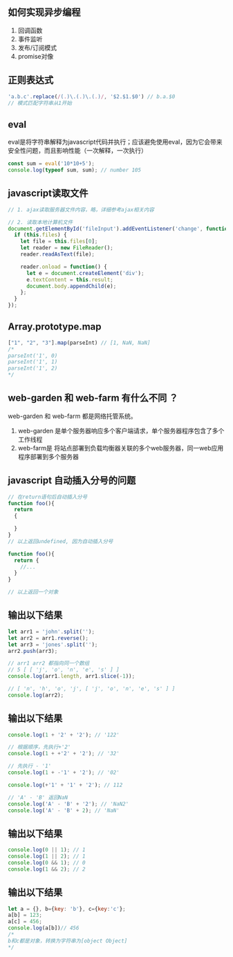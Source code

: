 ## 如何实现异步编程
1. 回调函数
2. 事件监听
3. 发布/订阅模式
4. promise对像

## 正则表达式
```js
'a.b.c'.replace(/(.)\.(.)\.(.)/, '$2.$1.$0') // b.a.$0
// 模式匹配字符串从1开始
```

## eval
eval是将字符串解释为javascript代码并执行；应该避免使用eval，因为它会带来安全性问题，而且影响性能（一次解释，一次执行）
```js
const sum = eval('10*10+5');
console.log(typeof sum, sum); // number 105
```

## javascript读取文件
```js
// 1. ajax读取服务器文件内容，略，详细参考ajax相关内容

// 2. 读取本地计算机文件
document.getElementById('fileInput').addEventListener('change', function() {
  if (this.files) {
    let file = this.files[0];
    let reader = new FileReader();
    reader.readAsText(file);

    reader.onload = function() {
      let e = document.createElement('div');
      e.textContent = this.result;
      document.body.appendChild(e);
    };
  }
});

```

## Array.prototype.map
```js
["1", "2", "3"].map(parseInt) // [1, NaN, NaN]
/*
parseInt('1', 0) 
parseInt('1', 1)
parseInt('1', 2)
*/
```

## web-garden 和 web-farm 有什么不同 ？
web-garden 和 web-farm 都是网络托管系统。

1. web-garden 是单个服务器响应多个客户端请求，单个服务器程序包含了多个工作线程
2. web-farm是 将站点部署到负载均衡器关联的多个web服务器，同一web应用程序部署到多个服务器

## javascript 自动插入分号的问题
```js
// 在return语句后自动插入分号
function foo(){
  return
  {

  }
}
// 以上返回undefined, 因为自动插入分号

function foo(){
  return {
    //...
  }
}

// 以上返回一个对象
```

## 输出以下结果
```js
let arr1 = 'john'.split('');
let arr2 = arr1.reverse();
let arr3 = 'jones'.split('');
arr2.push(arr3);

// arr1 arr2 都指向同一个数组
// 5 [ [ 'j', 'o', 'n', 'e', 's' ] ]
console.log(arr1.length, arr1.slice(-1));

// [ 'n', 'h', 'o', 'j', [ 'j', 'o', 'n', 'e', 's' ] ]
console.log(arr2);
```

## 输出以下结果
```js
console.log(1 + '2' + '2'); // '122'

// 根据顺序，先执行+'2'
console.log(1 + +'2' + '2'); // '32'

// 先执行 - '1'
console.log(1 + -'1' + '2'); // '02'

console.log(+'1' + '1' + '2'); // 112

// 'A' - 'B' 返回NaN
console.log('A' - 'B' + '2'); // 'NaN2'
console.log('A' - 'B' + 2); // 'NaN'
```

## 输出以下结果
```js
console.log(0 || 1); // 1
console.log(1 || 2); // 1
console.log(0 && 1); // 0
console.log(1 && 2); // 2
```

## 输出以下结果
```js
let a = {}, b={key: 'b'}, c={key:'c'};
a[b] = 123;
a[c] = 456;
console.log(a[b])// 456
/*
b和c都是对象，转换为字符串为[object Object]
*/
```



